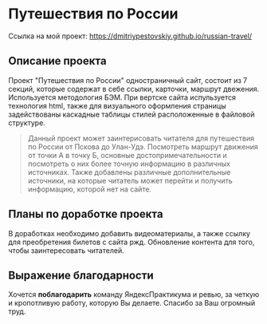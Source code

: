 **Путешествия по России**
================

Ссылка на мой проект:
https://dmitriypestovskiy.github.io/russian-travel/

Описание проекта
----------------
Проект "Путешествия по России" одностраничный сайт, состоит из 7 секций, которые содержат в себе ссылки, карточки, маршрут двежения. Используется методология БЭМ. При вертске сайта испульзуется технология html, также для визуального оформления страницы задействованы каскадные таблицы стилей расположенные в файловой структуре. 
> Данный проект может заинтерисовать читателя для путешествия по России от Пскова до Улан-Удэ. Посмотреть маршрут движения от точки А в точку Б, основные достопримечательности и посмотреть о них более точную информацию в различных источниках.
Также добавлены различные дополнительные источники, на которые читатель может перейти и получить информацию, которой нет на сайте.

Планы по доработке проекта
--------------------------
В доработках необходимо добавить видеоматериалы, а также ссылку для преобретения билетов с сайта ржд. Обновление контента для того, чтобы заинтересовать читателей.

Выражение благодарности
-----------------------
Хочется **поблагодарить** команду ЯндексПрактикума и ревью, за четкую и кропотливую работу, которую Вы делаете. Спасибо за Ваш огромный труд.